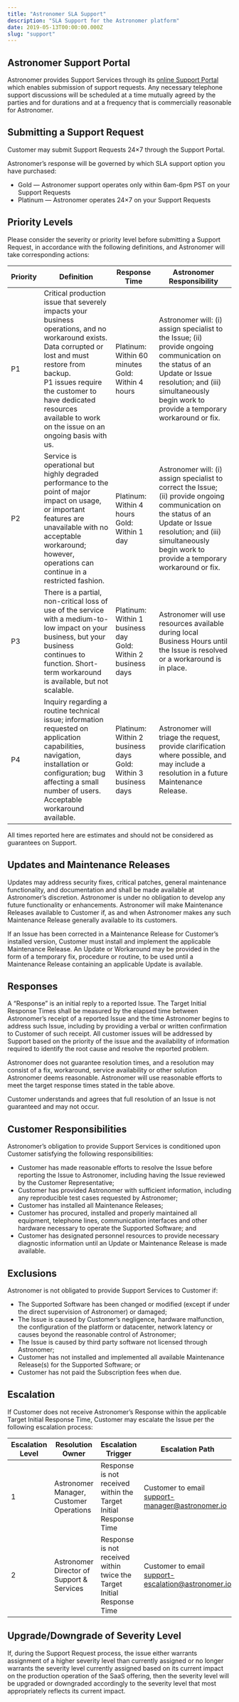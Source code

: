 ```yaml
---
title: "Astronomer SLA Support"
description: "SLA Support for the Astronomer platform"
date: 2019-05-13T00:00:00.000Z
slug: "support"
---
```


## Astronomer Support Portal

Astronomer provides Support Services through its [online Support Portal](https://support.astronomer.io) which enables submission of support requests. Any necessary telephone support discussions will be scheduled at a time mutually agreed by the parties and for durations and at a frequency that is commercially reasonable for Astronomer.

## Submitting a Support Request

Customer may submit Support Requests 24×7 through the Support Portal.

Astronomer’s response will be governed by which SLA support option you have purchased:

* Gold — Astronomer support operates only within 6am-6pm PST on your Support Requests
* Platinum — Astronomer operates 24×7 on your Support Requests

## Priority Levels

Please consider the severity or priority level before submitting a Support Request, in accordance with the following definitions, and Astronomer will take corresponding actions:

| Priority | Definition | Response Time | Astronomer Responsibility |
| -------- | ---------- | ------------- | ------------------------- |
| P1 | Critical production issue that severely impacts your business operations, and no workaround exists. Data corrupted or lost and must restore from backup.<br />P1 issues require the customer to have dedicated resources available to work on the issue on an ongoing basis with us. | Platinum: Within 60 minutes<br />Gold: Within 4 hours | Astronomer will: (i) assign specialist to the Issue; (ii) provide ongoing communication on the status of an Update or Issue resolution; and (iii) simultaneously begin work to provide a temporary workaround or fix. |
| P2 | Service is operational but highly degraded performance to the point of major impact on usage, or important features are unavailable with no acceptable workaround; however, operations can continue in a restricted fashion. | Platinum: Within 4 hours<br />Gold: Within 1 day | Astronomer will: (i) assign specialist to correct the Issue; (ii) provide ongoing communication on the status of an Update or Issue resolution; and (iii) simultaneously begin work to provide a temporary workaround or fix. |
| P3 | There is a partial, non-critical loss of use of the service with a medium-to-low impact on your business, but your business continues to function. Short-term workaround is available, but not scalable. | Platinum: Within 1 business day<br />Gold: Within 2 business days | Astronomer will use resources available during local Business Hours until the Issue is resolved or a workaround is in place. |
| P4 |  Inquiry regarding a routine technical issue; information requested on application capabilities, navigation, installation or configuration; bug affecting a small number of users. Acceptable workaround available. | Platinum: Within 2 business days<br />Gold: Within 3 business days | Astronomer will triage the request, provide clarification where possible, and may include a resolution in a future Maintenance Release. |

All times reported here are estimates and should not be considered as guarantees on Support.

## Updates and Maintenance Releases

Updates may address security fixes, critical patches, general maintenance functionality, and documentation and shall be made available at Astronomer’s discretion. Astronomer is under no obligation to develop any future functionality or enhancements. Astronomer will make Maintenance Releases available to Customer if, as and when Astronomer makes any such Maintenance Release generally available to its customers.

If an Issue has been corrected in a Maintenance Release for Customer’s installed version, Customer must install and implement the applicable Maintenance Release. An Update or Workaround may be provided in the form of a temporary fix, procedure or routine, to be used until a Maintenance Release containing an applicable Update is available.

## Responses

A “Response” is an initial reply to a reported Issue. The Target Initial Response Times shall be measured by the elapsed time between Astronomer’s receipt of a reported Issue and the time Astronomer begins to address such Issue, including by providing a verbal or written confirmation to Customer of such receipt. All customer issues will be addressed by Support based on the priority of the issue and the availability of information required to identify the root cause and resolve the reported problem.

Astronomer does not guarantee resolution times, and a resolution may consist of a fix, workaround, service availability or other solution Astronomer deems reasonable. Astronomer will use reasonable efforts to meet the target response times stated in the table above.

Customer understands and agrees that full resolution of an Issue is not guaranteed and may not occur.

## Customer Responsibilities

Astronomer’s obligation to provide Support Services is conditioned upon Customer satisfying the following responsibilities:

* Customer has made reasonable efforts to resolve the Issue before reporting the Issue to Astronomer, including having the Issue reviewed by the Customer Representative;
* Customer has provided Astronomer with sufficient information, including any reproducible test cases requested by Astronomer;
* Customer has installed all Maintenance Releases;
* Customer has procured, installed and properly maintained all equipment, telephone lines, communication interfaces and other hardware necessary to operate the Supported Software; and
* Customer has designated personnel resources to provide necessary diagnostic information until an Update or Maintenance Release is made available.

## Exclusions

Astronomer is not obligated to provide Support Services to Customer if:

* The Supported Software has been changed or modified (except if under the direct supervision of Astronomer) or damaged;
* The Issue is caused by Customer’s negligence, hardware malfunction, the configuration of the platform or datacenter, network latency or causes beyond the reasonable control of Astronomer;
* The Issue is caused by third party software not licensed through Astronomer;
* Customer has not installed and implemented all available Maintenance Release(s) for the Supported Software; or
* Customer has not paid the Subscription fees when due.

## Escalation

If Customer does not receive Astronomer’s Response within the applicable Target Initial Response Time, Customer may escalate the Issue per the following escalation process:

| Escalation Level | Resolution Owner | Escalation Trigger | Escalation Path |
| ---------------- | ---------------- | ------------------ | --------------- |
| 1 | Astronomer Manager, Customer Operations | Response is not received within the Target Initial Response Time | Customer to email support-manager@astronomer.io |
| 2 | Astronomer Director of Support & Services | Response is not received within twice the Target Initial Response Time | Customer to email support-escalation@astronomer.io |

## Upgrade/Downgrade of Severity Level

If, during the Support Request process, the issue either warrants assignment of a higher severity level than currently assigned or no longer warrants the severity level currently assigned based on its current impact on the production operation of the SaaS offering, then the severity level will be upgraded or downgraded accordingly to the severity level that most appropriately reflects its current impact.
